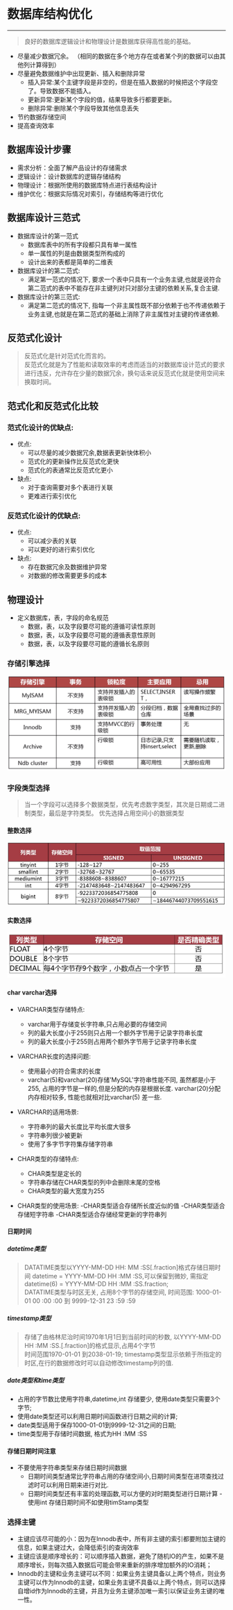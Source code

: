 # 数据库结构优化
---
> 良好的数据库逻辑设计和物理设计是数据库获得高性能的基础。

- 尽量减少数据冗余。 （相同的数据在多个地方存在或者某个列的数据可以由其他列计算得到）
- 尽量避免数据维护中出现更新、插入和删除异常
	- 插入异常:某个主键字段是非空的，但是在插入数据的时候把这个字段空了。导致数据不能插入。
    - 更新异常:更新某个字段的值，结果导致多行都要更新。
    - 删除异常:删除某个字段导致其他信息丢失
- 节约数据存储空间
- 提高查询效率 

## 数据库设计步骤
- 需求分析：全面了解产品设计的存储需求
- 逻辑设计：设计数据库的逻辑存储结构
- 物理设计：根据所使用的数据库特点进行表结构设计
- 维护优化：根据实际情况对索引，存储结构等进行优化

## 数据库设计三范式
- 数据库设计的第一范式
   - 数据库表中的所有字段都只具有单一属性
   - 单一属性的列是由数据类型所构成的
   - 设计出来的表都是简单的二维表
- 数据库设计的第二范式:
   - 满足第一范式的情况下, 要求一个表中只具有一个业务主键,也就是说符合第二范式的表中不能存在非主键列对只对部分主键的依赖关系,复合主键.
- 数据库设计的第三范式:
   - 满足第二范式的情况下, 指每一个非主属性既不部分依赖于也不传递依赖于业务主键,也就是在第二范式的基础上消除了非主属性对主键的传递依赖.

## 反范式化设计
> 反范式化是针对范式化而言的。<br/> 反范式化就是为了性能和读取效率的考虑而适当的对数据库设计范式的要求进行违反，允许存在少量的数据冗余，换句话来说反范式化就是使用空间来换取时间。

## 范式化和反范式化比较
### 范式化设计的优缺点:
- 优点:
  - 可以尽量的减少数据冗余,数据表更新快体积小
  - 范式化的更新操作比反范式化更快
  - 范式化的表通常比反范式化更小
- 缺点:
  - 对于查询需要对多个表进行关联
  - 更难进行索引优化

### 反范式化设计的优缺点:
- 优点:
   - 可以减少表的关联
   - 可以更好的进行索引优化
- 缺点:
   - 存在数据冗余及数据维护异常
   - 对数据的修改需要更多的成本

## 物理设计
- 定义数据库，表，字段的命名规范
	- 数据，表，以及字段要尽可能的遵循可读性原则
	- 数据，表，以及字段要尽可能的遵循表意性原则
	- 数据，表，以及字段要尽可能的遵循长名原则

### 存储引擎选择
![](./img/存储引擎比较.png)

### 字段类型选择
> 当一个字段可以选择多个数据类型，优先考虑数字类型，其次是日期或二进制类型，最后是字符类型。 优先选择占用空间小的数据类型

#### 整数选择
![](./img/选择整数.png)

#### 实数选择
![](./img/选择实数.png)

#### char varchar选择
- VARCHAR类型存储特点:
	- varchar用于存储变长字符串,只占用必要的存储空间
	- 列的最大长度小于255则只占用一个额外字节用于记录字符串长度
	- 列的最大长度小于255则占用两个额外字节用于记录字符串长度
- VARCHAR长度的选择问题:
	- 使用最小的符合需求的长度
	- varchar(5)和varchar(20)存储'MySQL'字符串性能不同, 虽然都是小于255, 占用的字节是一样的,但是分配的内存是根据长度. varchar(20)分配内存相对较多, 性能也就相对比varchar(5) 差一些.
- VARCHAR的适用场景:
	- 字符串列的最大长度比平均长度大很多
	- 字符串列很少被更新
	- 使用了多字节字符集存储字符串

- CHAR类型的存储特点:
	- CHAR类型是定长的
	- 字符串存储在CHAR类型的列中会删除末尾的空格
	- CHAR类型的最大宽度为255
- CHAR类型的使用场景:
	-CHAR类型适合存储所长度近似的值
	-CHAR类型适合存储短字符串
	-CHAR类型适合存储经常更新的字符串列

#### 日期时间
##### datetime类型
> DATATIME类型以YYYY\-MM\-DD HH\: MM \:SS\[.fraction\]格式存储日期时间 datetime = YYYY-MM-DD HH \:MM \:SS,可以保留到微妙, 需指定datetime(6) = YYYY-MM-DD HH \:MM \:SS.fraction;<br/>
DATATIME类型与时区无关, 占用8个字节的存储空间, 时间范围: 1000-01-01 00 \:00 \:00 到 9999-12-31 23 \:59 \:59

##### timestamp类型
> 存储了由格林尼治时间1970年1月1日到当前时间的秒数, 以YYYY-MM-DD HH \:MM \:SS.[.fraction]的格式显示,占用4个字节<br/>
时间范围1970-01-01 到2038-01-19;
timestamp类型显示依赖于所指定的时区,在行的数据修改时可以自动修改timestamp列的值.

##### date类型和time类型
- 占用的字节数比使用字符串,datetime,int 存储要少, 使用date类型只需要3个字节;
- 使用date类型还可以利用日期时间函数进行日期之间的计算;
- date类型适用于保存1000-01-01到9999-12-31之间的日期;
- time类型用于存储时间数据, 格式为HH \:MM \:SS

#### 存储日期时间注意
- 不要使用字符串类型来存储日期时间数据
	- 日期时间类型通常比字符串占用的存储空间小,日期时间类型在进项查找过滤时可以利用日期来进行对比.
	- 日期时间类型还有丰富的处理函数,可以方便的对时期类型进行日期计算
-使用int 存储日期时间不如使用timStamp类型

### 选择主键
- 主键应该尽可能的小：因为在Innodb表中，所有非主键的索引都要附加主键的信息，如果主键过大，会降低索引的查询效率
- 主键应该是顺序增长的：可以顺序插入数据，避免了随机IO的产生，如果不是顺序增长，则每次插入数据后可能会带来重新的排序增加额外的IO消耗；
- Innodb的主键和业务主键可以不同：如果业务主键具备以上两个特点，则业务主键可以作为Innodb的主键，如果业务主键不具备以上两个特点，则可以选择自增id作为Innodb的主键，并且为业务主键添加唯一索引以保证业务主键的唯一性。
